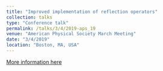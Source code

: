 ```yaml
---
title: "Improved implementation of reflection operators"
collection: talks
type: "Conference talk"
permalink: /talks/3/4/2019-aps_19
venue: "American Physical Society March Meeting"
date: "3/4/2019"
location: "Boston, MA, USA"
---
```


[More information here](https://meetings.aps.org/Meeting/MAR19/Session/X28.1)
